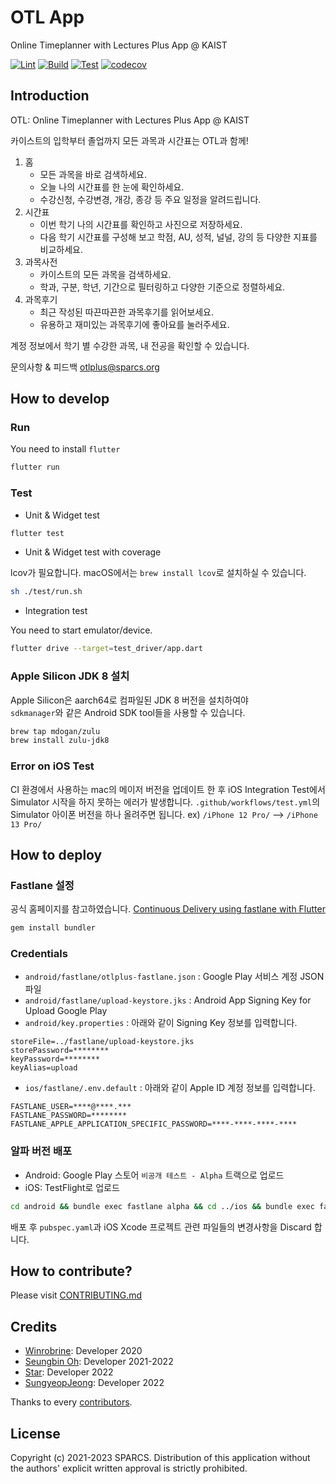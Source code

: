 # OTL App

Online Timeplanner with Lectures Plus App @ KAIST

[![Lint](https://github.com/sparcs-kaist/otl-app/actions/workflows/lint.yml/badge.svg)](https://github.com/sparcs-kaist/otl-app/actions/workflows/lint.yml)
[![Build](https://github.com/sparcs-kaist/otl-app/actions/workflows/build.yml/badge.svg)](https://github.com/sparcs-kaist/otl-app/actions/workflows/build.yml)
[![Test](https://github.com/sparcs-kaist/otl-app/actions/workflows/test.yml/badge.svg)](https://github.com/sparcs-kaist/otl-app/actions/workflows/test.yml)
[![codecov](https://codecov.io/gh/sparcs-kaist/otl-app/branch/main/graph/badge.svg?token=6NJ2CXNXBT)](https://codecov.io/gh/sparcs-kaist/otl-app)

## Introduction

OTL: Online Timeplanner with Lectures Plus App @ KAIST

카이스트의 입학부터 졸업까지 모든 과목과 시간표는 OTL과 함께!

1. 홈
   - 모든 과목을 바로 검색하세요.
   - 오늘 나의 시간표를 한 눈에 확인하세요.
   - 수강신청, 수강변경, 개강, 종강 등 주요 일정을 알려드립니다.
2. 시간표
   - 이번 학기 나의 시간표를 확인하고 사진으로 저장하세요.
   - 다음 학기 시간표를 구성해 보고 학점, AU, 성적, 널널, 강의 등 다양한 지표를 비교하세요.
3. 과목사전
   - 카이스트의 모든 과목을 검색하세요.
   - 학과, 구분, 학년, 기간으로 필터링하고 다양한 기준으로 정렬하세요.
4. 과목후기
   - 최근 작성된 따끈따끈한 과목후기를 읽어보세요.
   - 유용하고 재미있는 과목후기에 좋아요를 눌러주세요.

계정 정보에서 학기 별 수강한 과목, 내 전공을 확인할 수 있습니다.

문의사항 & 피드백
otlplus@sparcs.org

## How to develop

### Run

You need to install `flutter`

```bash
flutter run
```

### Test

- Unit & Widget test

```bash
flutter test
```

- Unit & Widget test with coverage

lcov가 필요합니다. macOS에서는 `brew install lcov`로 설치하실 수 있습니다.

```bash
sh ./test/run.sh
```

- Integration test

You need to start emulator/device.

```bash
flutter drive --target=test_driver/app.dart
```

### Apple Silicon JDK 8 설치

Apple Silicon은 aarch64로 컴파일된 JDK 8 버전을 설치하여야  
`sdkmanager`와 같은 Android SDK tool들을 사용할 수 있습니다.

```bash
brew tap mdogan/zulu
brew install zulu-jdk8
```

### Error on iOS Test

CI 환경에서 사용하는 mac의 메이저 버전을 업데이트 한 후
iOS Integration Test에서 Simulator 시작을 하지 못하는 에러가 발생합니다.
`.github/workflows/test.yml`의 Simulator 아이폰 버전을 하나 올려주면 됩니다.
ex) `/iPhone 12 Pro/` --> `/iPhone 13 Pro/`

## How to deploy

### Fastlane 설정

공식 홈페이지를 참고하였습니다.
[Continuous Delivery using fastlane with Flutter](https://flutter.io/docs/deployment/fastlane-cd)

```bash
gem install bundler
```

### Credentials

- `android/fastlane/otlplus-fastlane.json` : Google Play 서비스 계정 JSON 파일
- `android/fastlane/upload-keystore.jks` : Android App Signing Key for Upload Google Play
- `android/key.properties` : 아래와 같이 Signing Key 정보를 입력합니다.

```env
storeFile=../fastlane/upload-keystore.jks
storePassword=********
keyPassword=********
keyAlias=upload
```

- `ios/fastlane/.env.default` : 아래와 같이 Apple ID 계정 정보를 입력합니다.

```env
FASTLANE_USER=****@****.***
FASTLANE_PASSWORD=********
FASTLANE_APPLE_APPLICATION_SPECIFIC_PASSWORD=****-****-****-****
```

### 알파 버전 배포

- Android: Google Play 스토어 `비공개 테스트 - Alpha` 트랙으로 업로드
- iOS: TestFlight로 업로드

```bash
cd android && bundle exec fastlane alpha && cd ../ios && bundle exec fastlane alpha
```

배포 후 `pubspec.yaml`과 iOS Xcode 프로젝트 관련 파일들의 변경사항을 Discard 합니다.

## How to contribute?

Please visit [CONTRIBUTING.md](https://github.com/sparcs-kaist/otl-app/blob/main/CONTRIBUTING.md)

## Credits

- [Winrobrine](https://github.com/Winrobrine): Developer 2020
- [Seungbin Oh](https://github.com/sboh1214): Developer 2021-2022
- [Star](https://github.com/snaoyam): Developer 2022
- [SungyeopJeong](https://github.com/SungyeopJeong): Developer 2022

Thanks to every [contributors](https://github.com/sparcs-kaist/otl-app/graphs/contributors).

## License

Copyright (c) 2021-2023 SPARCS.
Distribution of this application without the authors' explicit written approval is strictly prohibited.
